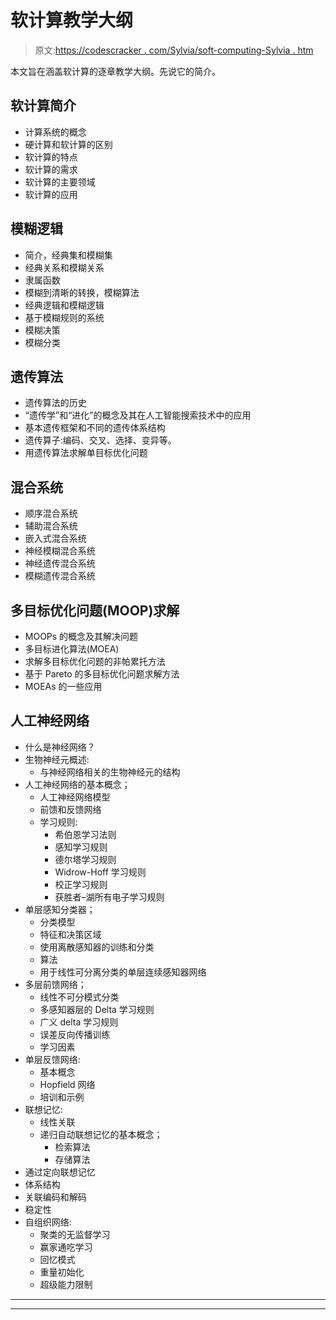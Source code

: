 # 软计算教学大纲

> 原文:[https://codescracker . com/Sylvia/soft-computing-Sylvia . htm](https://codescracker.com/syllabus/soft-computing-syllabus.htm)

本文旨在涵盖软计算的逐章教学大纲。先说它的简介。

## 软计算简介

*   计算系统的概念
*   硬计算和软计算的区别
*   软计算的特点
*   软计算的需求
*   软计算的主要领域
*   软计算的应用

## 模糊逻辑

*   简介，经典集和模糊集
*   经典关系和模糊关系
*   隶属函数
*   模糊到清晰的转换，模糊算法
*   经典逻辑和模糊逻辑
*   基于模糊规则的系统
*   模糊决策
*   模糊分类

## 遗传算法

*   遗传算法的历史
*   “遗传学”和“进化”的概念及其在人工智能搜索技术中的应用
*   基本遗传框架和不同的遗传体系结构
*   遗传算子:编码、交叉、选择、变异等。
*   用遗传算法求解单目标优化问题

## 混合系统

*   顺序混合系统
*   辅助混合系统
*   嵌入式混合系统
*   神经模糊混合系统
*   神经遗传混合系统
*   模糊遗传混合系统

## 多目标优化问题(MOOP)求解

*   MOOPs 的概念及其解决问题
*   多目标进化算法(MOEA)
*   求解多目标优化问题的非帕累托方法
*   基于 Pareto 的多目标优化问题求解方法
*   MOEAs 的一些应用

## 人工神经网络

*   什么是神经网络？
*   生物神经元概述:
    *   与神经网络相关的生物神经元的结构
*   人工神经网络的基本概念；
    *   人工神经网络模型
    *   前馈和反馈网络
    *   学习规则:
        *   希伯恩学习法则
        *   感知学习规则
        *   德尔塔学习规则
        *   Widrow-Hoff 学习规则
        *   校正学习规则
        *   获胜者–湖所有电子学习规则
*   单层感知分类器；
    *   分类模型
    *   特征和决策区域
    *   使用离散感知器的训练和分类
    *   算法
    *   用于线性可分离分类的单层连续感知器网络
*   多层前馈网络；
    *   线性不可分模式分类
    *   多感知器层的 Delta 学习规则
    *   广义 delta 学习规则
    *   误差反向传播训练
    *   学习因素
*   单层反馈网络:
    *   基本概念
    *   Hopfield 网络
    *   培训和示例
*   联想记忆:
    *   线性关联
    *   递归自动联想记忆的基本概念；
        *   检索算法
        *   存储算法
*   通过定向联想记忆
*   体系结构
*   关联编码和解码
*   稳定性
*   自组织网络:
    *   聚类的无监督学习
    *   赢家通吃学习
    *   回忆模式
    *   重量初始化
    *   超级能力限制

* * *

* * *